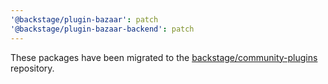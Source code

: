 ```yaml
---
'@backstage/plugin-bazaar': patch
'@backstage/plugin-bazaar-backend': patch
---
```


These packages have been migrated to the [backstage/community-plugins](https://github.com/backstage/community-plugins) repository.
